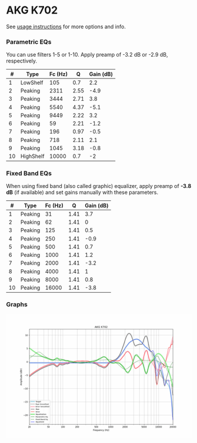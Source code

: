 # AKG K702
See [usage instructions](https://github.com/jaakkopasanen/AutoEq#usage) for more options and info.

### Parametric EQs
You can use filters 1-5 or 1-10. Apply preamp of -3.2 dB or -2.9 dB, respectively.

|   # | Type      |   Fc (Hz) |    Q |   Gain (dB) |
|-----|-----------|-----------|------|-------------|
|   1 | LowShelf  |       105 | 0.7  |         2.2 |
|   2 | Peaking   |      2311 | 2.55 |        -4.9 |
|   3 | Peaking   |      3444 | 2.71 |         3.8 |
|   4 | Peaking   |      5540 | 4.37 |        -5.1 |
|   5 | Peaking   |      9449 | 2.22 |         3.2 |
|   6 | Peaking   |        59 | 2.21 |        -1.2 |
|   7 | Peaking   |       196 | 0.97 |        -0.5 |
|   8 | Peaking   |       718 | 2.11 |         2.1 |
|   9 | Peaking   |      1045 | 3.18 |        -0.8 |
|  10 | HighShelf |     10000 | 0.7  |        -2   |

### Fixed Band EQs
When using fixed band (also called graphic) equalizer, apply preamp of **-3.8 dB** (if available) and set gains manually with these parameters.

|   # | Type    |   Fc (Hz) |    Q |   Gain (dB) |
|-----|---------|-----------|------|-------------|
|   1 | Peaking |        31 | 1.41 |         3.7 |
|   2 | Peaking |        62 | 1.41 |         0   |
|   3 | Peaking |       125 | 1.41 |         0.5 |
|   4 | Peaking |       250 | 1.41 |        -0.9 |
|   5 | Peaking |       500 | 1.41 |         0.7 |
|   6 | Peaking |      1000 | 1.41 |         1.2 |
|   7 | Peaking |      2000 | 1.41 |        -3.2 |
|   8 | Peaking |      4000 | 1.41 |         1   |
|   9 | Peaking |      8000 | 1.41 |         0.8 |
|  10 | Peaking |     16000 | 1.41 |        -3.8 |

### Graphs
![](./AKG%20K702.png)

